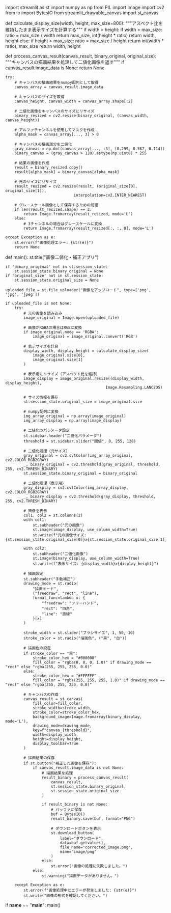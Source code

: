 import streamlit as st
import numpy as np
from PIL import Image
import cv2
from io import BytesIO
from streamlit_drawable_canvas import st_canvas

def calculate_display_size(width, height, max_size=800):
    """アスペクト比を維持したまま表示サイズを計算する"""
    if width > height:
        if width > max_size:
            ratio = max_size / width
            return max_size, int(height * ratio)
        return width, height
    else:
        if height > max_size:
            ratio = max_size / height
            return int(width * ratio), max_size
        return width, height

def process_canvas_result(canvas_result, binary_original, original_size):
    """キャンバスの描画結果を処理して二値化画像を返す"""
    if canvas_result.image_data is None:
        return None
    
    try:
        # キャンバスの描画結果をnumpy配列として取得
        canvas_array = canvas_result.image_data
        
        # キャンバスのサイズを取得
        canvas_height, canvas_width = canvas_array.shape[:2]
        
        # 二値化画像をキャンバスのサイズにリサイズ
        binary_resized = cv2.resize(binary_original, (canvas_width, canvas_height))
        
        # アルファチャンネルを使用してマスクを作成
        alpha_mask = canvas_array[..., 3] > 0
        
        # キャンバスの描画部分を二値化
        gray_canvas = np.dot(canvas_array[..., :3], [0.299, 0.587, 0.114])
        binary_canvas = (gray_canvas > 128).astype(np.uint8) * 255
        
        # 結果の画像を作成
        result = binary_resized.copy()
        result[alpha_mask] = binary_canvas[alpha_mask]
        
        # 元のサイズにリサイズ
        result_resized = cv2.resize(result, (original_size[0], original_size[1]), 
                                  interpolation=cv2.INTER_NEAREST)
        
        # グレースケール画像として保存するための処理
        if len(result_resized.shape) == 2:
            return Image.fromarray(result_resized, mode='L')
        else:
            # 3チャンネルの場合はグレースケールに変換
            return Image.fromarray(result_resized[:, :, 0], mode='L')
            
    except Exception as e:
        st.error(f"画像処理エラー: {str(e)}")
        return None

def main():
    st.title("画像二値化・補正アプリ")
    
    if 'binary_original' not in st.session_state:
        st.session_state.binary_original = None
    if 'original_size' not in st.session_state:
        st.session_state.original_size = None
    
    uploaded_file = st.file_uploader("画像をアップロード", type=['png', 'jpg', 'jpeg'])
    
    if uploaded_file is not None:
        try:
            # 元の画像を読み込み
            image_original = Image.open(uploaded_file)
            
            # 画像がRGBAの場合はRGBに変換
            if image_original.mode == 'RGBA':
                image_original = image_original.convert('RGB')
            
            # 表示サイズを計算
            display_width, display_height = calculate_display_size(
                image_original.size[0], 
                image_original.size[1]
            )
            
            # 表示用にリサイズ（アスペクト比を維持）
            image_display = image_original.resize((display_width, display_height), 
                                                Image.Resampling.LANCZOS)
            
            # サイズ情報を保存
            st.session_state.original_size = image_original.size
            
            # numpy配列に変換
            img_array_original = np.array(image_original)
            img_array_display = np.array(image_display)
            
            # 二値化のパラメータ設定
            st.sidebar.header("二値化パラメータ")
            threshold = st.sidebar.slider("閾値", 0, 255, 128)
            
            # 二値化処理（元サイズ）
            gray_original = cv2.cvtColor(img_array_original, cv2.COLOR_RGB2GRAY)
            _, binary_original = cv2.threshold(gray_original, threshold, 255, cv2.THRESH_BINARY)
            st.session_state.binary_original = binary_original
            
            # 二値化処理（表示用）
            gray_display = cv2.cvtColor(img_array_display, cv2.COLOR_RGB2GRAY)
            _, binary_display = cv2.threshold(gray_display, threshold, 255, cv2.THRESH_BINARY)
            
            # 画像を表示
            col1, col2 = st.columns(2)
            with col1:
                st.subheader("元の画像")
                st.image(image_display, use_column_width=True)
                st.write(f"元の画像サイズ: {st.session_state.original_size[0]}x{st.session_state.original_size[1]}")
            
            with col2:
                st.subheader("二値化画像")
                st.image(binary_display, use_column_width=True)
                st.write(f"表示サイズ: {display_width}x{display_height}")
            
            # 描画設定
            st.subheader("手動補正")
            drawing_mode = st.radio(
                "描画モード",
                ("freedraw", "rect", "line"),
                format_func=lambda x: {
                    "freedraw": "フリーハンド",
                    "rect": "四角",
                    "line": "直線"
                }[x]
            )
            
            stroke_width = st.slider("ブラシサイズ", 1, 50, 10)
            stroke_color = st.radio("描画色", ("黒", "白"))
            
            # 描画色の設定
            if stroke_color == "黒":
                stroke_color_hex = "#000000"
                fill_color = "rgba(0, 0, 0, 1.0)" if drawing_mode == "rect" else "rgba(255, 255, 255, 0.0)"
            else:
                stroke_color_hex = "#FFFFFF"
                fill_color = "rgba(255, 255, 255, 1.0)" if drawing_mode == "rect" else "rgba(255, 255, 255, 0.0)"
            
            # キャンバスの作成
            canvas_result = st_canvas(
                fill_color=fill_color,
                stroke_width=stroke_width,
                stroke_color=stroke_color_hex,
                background_image=Image.fromarray(binary_display, mode='L'),
                drawing_mode=drawing_mode,
                key=f"canvas_{threshold}",
                width=display_width,
                height=display_height,
                display_toolbar=True
            )
            
            # 描画結果の保存
            if st.button("補正した画像を保存"):
                if canvas_result.image_data is not None:
                    # 描画結果を処理
                    result_binary = process_canvas_result(
                        canvas_result,
                        st.session_state.binary_original,
                        st.session_state.original_size
                    )
                    
                    if result_binary is not None:
                        # バッファに保存
                        buf = BytesIO()
                        result_binary.save(buf, format="PNG")
                        
                        # ダウンロードボタンを表示
                        st.download_button(
                            label="ダウンロード",
                            data=buf.getvalue(),
                            file_name="corrected_image.png",
                            mime="image/png"
                        )
                    else:
                        st.error("画像の処理に失敗しました。")
                else:
                    st.warning("描画データがありません。")
                
        except Exception as e:
            st.error(f"画像処理中にエラーが発生しました: {str(e)}")
            st.write("画像の形式を確認してください。")

if __name__ == "__main__":
    main()
